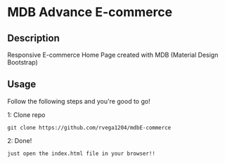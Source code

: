 # MDB Advance E-commerce

## Description
Responsive E-commerce Home Page created with MDB (Material Design Bootstrap)

## Usage
Follow the following steps and you're good to go!

1: Clone repo
```
git clone https://github.com/rvega1204/mdbE-commerce
```
2: Done!
```
just open the index.html file in your browser!!
